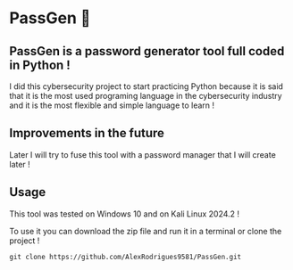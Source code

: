 # PassGen 🔐

## PassGen is a password generator tool full coded in Python ! 
I did this cybersecurity project to start practicing Python because it is said that it is the most used programing language in the cybersecurity industry and it is the most flexible and simple language to learn !

## Improvements in the future
Later I will try to fuse this tool with a password manager that I will create later ! 

## Usage
This tool was tested on Windows 10 and on Kali Linux 2024.2 ! 

To use it you can download the zip file and run it in a terminal or clone the project ! 

``` 
git clone https://github.com/AlexRodrigues9581/PassGen.git




